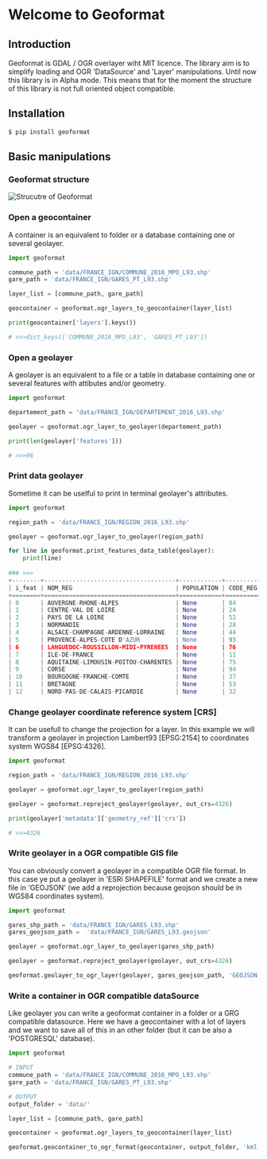 # Welcome to Geoformat

## Introduction

Geoformat is GDAL / OGR  overlayer wiht MIT licence.
The library aim is to simplify loading and OGR 'DataSource' and 'Layer' manipulations.
Until now this library is in Alpha mode. This means that for the moment the structure of this library is not
full oriented object compatible.

## Installation


```sh
$ pip install geoformat
```

## Basic manipulations



### Geoformat structure

![Strucutre of Geoformat](https://framagit.org/Guilhain/Geoformat/raw/master/images/geoformat.png)

### Open a geocontainer

A container is an equivalent to folder or a database containing one or several geolayer.

```py
import geoformat

commune_path = 'data/FRANCE_IGN/COMMUNE_2016_MPO_L93.shp'
gare_path = 'data/FRANCE_IGN/GARES_PT_L93.shp'

layer_list = [commune_path, gare_path]

geocontainer = geoformat.ogr_layers_to_geocontainer(layer_list)

print(geocontainer['layers'].keys())

# >>>dict_keys(['COMMUNE_2016_MPO_L93', 'GARES_PT_L93'])
```

### Open a geolayer

A geolayer is an equivalent to a file or a table in database containing one or several features with attibutes and/or
geometry.

```py
import geoformat

departement_path = 'data/FRANCE_IGN/DEPARTEMENT_2016_L93.shp'

geolayer = geoformat.ogr_layer_to_geolayer(departement_path)

print(len(geolayer['features']))

# >>>96
```


### Print data geolayer

Sometime it can be uselful to print in terminal geolayer's attributes.

```py
import geoformat

region_path = 'data/FRANCE_IGN/REGION_2016_L93.shp'

geolayer = geoformat.ogr_layer_to_geolayer(region_path)

for line in geoformat.print_features_data_table(geolayer):
    print(line)
    
### >>>
+--------+-------------------------------------+------------+----------+------------+
| i_feat | NOM_REG                             | POPULATION | CODE_REG | SUPERFICIE |
+========+=====================================+============+==========+============+
| 0      | AUVERGNE-RHONE-ALPES                | None       | 84       | None       |
| 1      | CENTRE-VAL DE LOIRE                 | None       | 24       | None       |
| 2      | PAYS DE LA LOIRE                    | None       | 52       | None       |
| 3      | NORMANDIE                           | None       | 28       | None       |
| 4      | ALSACE-CHAMPAGNE-ARDENNE-LORRAINE   | None       | 44       | None       |
| 5      | PROVENCE-ALPES-COTE D'AZUR          | None       | 93       | None       |
| 6      | LANGUEDOC-ROUSSILLON-MIDI-PYRENEES  | None       | 76       | None       |
| 7      | ILE-DE-FRANCE                       | None       | 11       | None       |
| 8      | AQUITAINE-LIMOUSIN-POITOU-CHARENTES | None       | 75       | None       |
| 9      | CORSE                               | None       | 94       | None       |
| 10     | BOURGOGNE-FRANCHE-COMTE             | None       | 27       | None       |
| 11     | BRETAGNE                            | None       | 53       | None       |
| 12     | NORD-PAS-DE-CALAIS-PICARDIE         | None       | 32       | None       |


```

### Change geolayer coordinate reference system [CRS]

It can be usefull to change the projection for a layer.  In this example we will transform a geolayer in projection Lambert93 [EPSG:2154] to coordinates system WGS84 [EPSG:4326].

```py
import geoformat

region_path = 'data/FRANCE_IGN/REGION_2016_L93.shp'

geolayer = geoformat.ogr_layer_to_geolayer(region_path)

geolayer = geoformat.reproject_geolayer(geolayer, out_crs=4326)

print(geolayer['metadata']['geometry_ref']['crs'])

# >>>4326

```


### Write geolayer in a OGR compatible GIS file

You can obviously convert a geolayer in a compatible OGR file format.
In this case ye put a geolayer in 'ESRi SHAPEFILE' format and we create a new file in 'GEOJSON' (we add a reprojection because geojson should be in WGS84 coordinates system).

```py
import geoformat

gares_shp_path = 'data/FRANCE_IGN/GARES_L93.shp'
gares_geojson_path =  'data/FRANCE_IGN/GARES_L93.geojson'

geolayer = geoformat.ogr_layer_to_geolayer(gares_shp_path)

geolayer = geoformat.reproject_geolayer(geolayer, out_crs=4326)

geoformat.geolayer_to_ogr_layer(geolayer, gares_geojson_path, 'GEOJSON')

```

### Write a container in OGR compatible dataSource

Like geolayer you can write a geoformat container in a folder or a GRG compatible datasource.
Here we have a geocontainer with a lot of layers and we want to save all of this in an other folder (but it can be also a 'POSTGRESQL' database).

```py
import geoformat

# INPUT
commune_path = 'data/FRANCE_IGN/COMMUNE_2016_MPO_L93.shp'
gare_path = 'data/FRANCE_IGN/GARES_PT_L93.shp'

# OUTPUT
output_folder = 'data/'

layer_list = [commune_path, gare_path]

geocontainer = geoformat.ogr_layers_to_geocontainer(layer_list)

geoformat.geocontainer_to_ogr_format(geocontainer, output_folder, 'kml')

```


